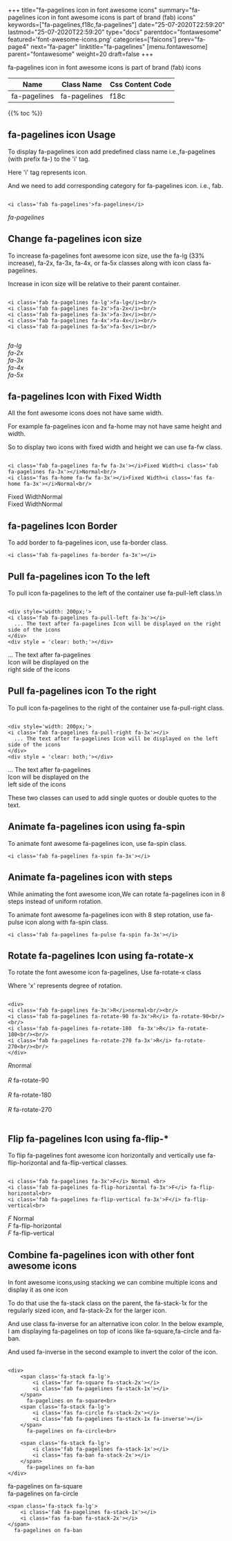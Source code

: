 +++
title="fa-pagelines icon in font awesome icons"
summary="fa-pagelines icon in font awesome icons is part of brand (fab) icons"
keywords=["fa-pagelines,f18c,fa-pagelines"]
date="25-07-2020T22:59:20"
lastmod="25-07-2020T22:59:20"
type="docs"
parentdoc="fontawesome"
featured='font-awesome-icons.png'
categories=['faicons']
prev="fa-page4"
next="fa-pager"
linktitle="fa-pagelines"
[menu.fontawesome]
parent="fontawesome"
weight=20
draft=false
+++


fa-pagelines icon in font awesome icons is part of brand (fab) icons

<div class='table-responsive'><table class='table'><thead><tr><th>Name</th><th>Class Name</th><th>Css Content Code</th></tr></thead><tbody><tr><td>fa-pagelines</td><td>fa-pagelines</td><td>f18c</td></tr></tbody></table></div>


{{% toc %}}


## fa-pagelines icon Usage

To display fa-pagelines icon add predefined class name i.e.,fa-pagelines (with prefix fa-) to the 'i' tag.

Here 'i' tag represents icon.

And we need to add corresponding category for fa-pagelines icon. i.e., fab.


```

<i class='fab fa-pagelines'>fa-pagelines</i>
```

<i class='fab fa-pagelines'>fa-pagelines</i>




## Change fa-pagelines icon size
To increase fa-pagelines font awesome icon size, use the fa-lg (33% increase), fa-2x, fa-3x, fa-4x, or fa-5x classes along with icon class fa-pagelines.

Increase in icon size will be relative to their parent container. 

```

<i class='fab fa-pagelines fa-lg'>fa-lg</i><br/>
<i class='fab fa-pagelines fa-2x'>fa-2x</i><br/>
<i class='fab fa-pagelines fa-3x'>fa-3x</i><br/>
<i class='fab fa-pagelines fa-4x'>fa-4x</i><br/>
<i class='fab fa-pagelines fa-5x'>fa-5x</i><br/>
            
```

<i class='fab fa-pagelines fa-lg'>fa-lg</i><br/>
<i class='fab fa-pagelines fa-2x'>fa-2x</i><br/>
<i class='fab fa-pagelines fa-3x'>fa-3x</i><br/>
<i class='fab fa-pagelines fa-4x'>fa-4x</i><br/>
<i class='fab fa-pagelines fa-5x'>fa-5x</i><br/>
            



## fa-pagelines Icon with Fixed Width 

All the font awesome icons does not have same width.

For example fa-pagelines icon and fa-home may not have same height and width.

So to display two icons with fixed width and height we can use fa-fw class.


```

<i class='fab fa-pagelines fa-fw fa-3x'></i>Fixed Width<i class='fab fa-pagelines fa-3x'></i>Normal<br/>
<i class='fas fa-home fa-fw fa-3x'></i>Fixed Width<i class='fas fa-home fa-3x'></i>Normal<br/>
```

<i class='fab fa-pagelines fa-fw fa-3x'></i>Fixed Width<i class='fab fa-pagelines fa-3x'></i>Normal<br/>
<i class='fas fa-home fa-fw fa-3x'></i>Fixed Width<i class='fas fa-home fa-3x'></i>Normal<br/>



## fa-pagelines Icon Border 

To add border to fa-pagelines icon, use fa-border class.


```
<i class='fab fa-pagelines fa-border fa-3x'></i>

```
<i class='fab fa-pagelines fa-border fa-3x'></i>





## Pull fa-pagelines icon To the left

To pull icon fa-pagelines to the left of the container use fa-pull-left class.\n

```

<div style='width: 200px;'>
<i class='fab fa-pagelines fa-pull-left fa-3x'></i>
  ... The text after fa-pagelines Icon will be displayed on the right side of the icons
</div>
<div style = 'clear: both;'></div>
```

<div style='width: 200px;'>
<i class='fab fa-pagelines fa-pull-left fa-3x'></i>
  ... The text after fa-pagelines Icon will be displayed on the right side of the icons
</div>
<div style = 'clear: both;'></div>




## Pull fa-pagelines icon To the right
To pull icon fa-pagelines to the right of the container use fa-pull-right class.

```

<div style='width: 200px;'>
<i class='fab fa-pagelines fa-pull-right fa-3x'></i>
  ... The text after fa-pagelines Icon will be displayed on the left side of the icons
</div>
<div style = 'clear: both;'></div>
```

<div style='width: 200px;'>
<i class='fab fa-pagelines fa-pull-right fa-3x'></i>
  ... The text after fa-pagelines Icon will be displayed on the left side of the icons
</div>
<div style = 'clear: both;'></div>

These two classes can used to add single quotes or double quotes to the text.


## Animate fa-pagelines icon using fa-spin
To animate font awesome fa-pagelines icon, use fa-spin class.

```
<i class='fab fa-pagelines fa-spin fa-3x'></i>
```
<i class='fab fa-pagelines fa-spin fa-3x'></i>




## Animate fa-pagelines icon with steps
While animating the font awesome icon,We can rotate fa-pagelines icon in 8 steps instead of uniform rotation.

To animate font awesome fa-pagelines icon with 8 step rotation, use fa-pulse icon along with fa-spin class.


```
<i class='fab fa-pagelines fa-pulse fa-spin fa-3x'></i>

```
<i class='fab fa-pagelines fa-pulse fa-spin fa-3x'></i>





## Rotate fa-pagelines Icon using fa-rotate-x
To rotate the font awesome icon fa-pagelines, Use fa-rotate-x class

Where 'x' represents degree of rotation.


```

<div>
<i class='fab fa-pagelines fa-3x'>R</i>normal<br/><br/>
<i class='fab fa-pagelines fa-rotate-90 fa-3x'>R</i> fa-rotate-90<br/><br/> 
<i class='fab fa-pagelines fa-rotate-180  fa-3x'>R</i> fa-rotate-180<br/><br/> 
<i class='fab fa-pagelines fa-rotate-270 fa-3x'>R</i> fa-rotate-270<br/><br/>
</div>
```

<div>
<i class='fab fa-pagelines fa-3x'>R</i>normal<br/><br/>
<i class='fab fa-pagelines fa-rotate-90 fa-3x'>R</i> fa-rotate-90<br/><br/> 
<i class='fab fa-pagelines fa-rotate-180  fa-3x'>R</i> fa-rotate-180<br/><br/> 
<i class='fab fa-pagelines fa-rotate-270 fa-3x'>R</i> fa-rotate-270<br/><br/>
</div>




## Flip fa-pagelines Icon using fa-flip-*
To flip fa-pagelines font awesome icon horizontally and vertically use fa-flip-horizontal and fa-flip-vertical classes. 

```

<i class='fab fa-pagelines fa-3x'>F</i> Normal <br>
<i class='fab fa-pagelines fa-flip-horizontal fa-3x'>F</i> fa-flip-horizontal<br>
<i class='fab fa-pagelines fa-flip-vertical fa-3x'>F</i> fa-flip-vertical<br>
```

<i class='fab fa-pagelines fa-3x'>F</i> Normal <br>
<i class='fab fa-pagelines fa-flip-horizontal fa-3x'>F</i> fa-flip-horizontal<br>
<i class='fab fa-pagelines fa-flip-vertical fa-3x'>F</i> fa-flip-vertical<br>




## Combine fa-pagelines icon with other font awesome icons
In font awesome icons,using stacking we can combine multiple icons and display it as one icon 

To do that use the fa-stack class on the parent, the fa-stack-1x for the regularly sized icon, and fa-stack-2x for the larger icon.

And use class fa-inverse for an alternative icon color. 
In the below example, I am displaying fa-pagelines on top of icons like fa-square,fa-circle and fa-ban.

And used fa-inverse in the second example to invert the color of the icon.

```

<div>
    <span class='fa-stack fa-lg'>
        <i class='far fa-square fa-stack-2x'></i>
        <i class='fab fa-pagelines fa-stack-1x'></i>
    </span>
      fa-pagelines on fa-square<br>
    <span class='fa-stack fa-lg'>
        <i class='fas fa-circle fa-stack-2x'></i>
        <i class='fab fa-pagelines fa-stack-1x fa-inverse'></i>
    </span>
      fa-pagelines on fa-circle<br>

    <span class='fa-stack fa-lg'>
        <i class='fab fa-pagelines fa-stack-1x'></i>
        <i class='fas fa-ban fa-stack-2x'></i>
    </span>
      fa-pagelines on fa-ban
</div>
```

<div>
    <span class='fa-stack fa-lg'>
        <i class='far fa-square fa-stack-2x'></i>
        <i class='fab fa-pagelines fa-stack-1x'></i>
    </span>
      fa-pagelines on fa-square<br>
    <span class='fa-stack fa-lg'>
        <i class='fas fa-circle fa-stack-2x'></i>
        <i class='fab fa-pagelines fa-stack-1x fa-inverse'></i>
    </span>
      fa-pagelines on fa-circle<br>

    <span class='fa-stack fa-lg'>
        <i class='fab fa-pagelines fa-stack-1x'></i>
        <i class='fas fa-ban fa-stack-2x'></i>
    </span>
      fa-pagelines on fa-ban
</div>






